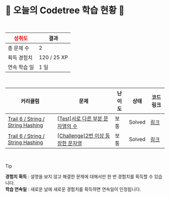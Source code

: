 # 🌲 오늘의 Codetree 학습 현황 🌲

<br />

| <span style="color:red;display:block;text-align:center;"> **성취도**</span> | 결과 |
|---|---|
| 총 문제 수 | 2 |
| 획득 경험치 | 120 / 25 XP |
| 연속 학습 일 | 1 일 |

<br />

|커리큘럼|문제|난이도|상태|코드 링크|
|---|---|---|---|---|
|[Trail 6 / String / String Hashing](https://www.codetree.ai/trail-info/intermediate-high/)|[[Test]서로 다른 부분 문자열의 수](https://www.codetree.ai/trails/complete/curated-cards/test-distinct-substrings-count/)|보통|Solved|[링크](https://github.com/tjdlfgns1234/Algorithm/blob/main/250507/%EC%84%9C%EB%A1%9C%20%EB%8B%A4%EB%A5%B8%20%EB%B6%80%EB%B6%84%20%EB%AC%B8%EC%9E%90%EC%97%B4%EC%9D%98%20%EC%88%98/distinct-substrings-count.cpp)|
|[Trail 6 / String / String Hashing](https://www.codetree.ai/trail-info/intermediate-high/)|[[Challenge]2번 이상 등장한 문자열](https://www.codetree.ai/trails/complete/curated-cards/challenge-repeated-substrings-found/)|보통|Solved|[링크](https://github.com/tjdlfgns1234/Algorithm/blob/main/250507/2%EB%B2%88%20%EC%9D%B4%EC%83%81%20%EB%93%B1%EC%9E%A5%ED%95%9C%20%EB%AC%B8%EC%9E%90%EC%97%B4/repeated-substrings-found.cpp)|


<br />

> [!TIP]
> **경험치 획득** : 설명을 보지 않고 해결한 문제에 대해서만 한 번 경험치를 획득할 수 있습니다.  
> **학습 연속일** : 새로운 날에 새로운 경험치를 획득하면 연속일이 인정됩니다.

